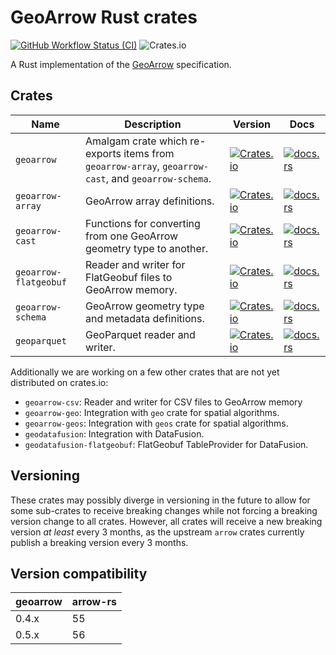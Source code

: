 # GeoArrow Rust crates

[![GitHub Workflow Status (CI)](https://img.shields.io/github/actions/workflow/status/geoarrow/geoarrow-rs/ci.yml?branch=main)](https://github.com/geoarrow/geoarrow-rs/actions/workflows/ci.yml)
![Crates.io](https://img.shields.io/crates/l/geoarrow)

A Rust implementation of the [GeoArrow](https://github.com/geoarrow/geoarrow) specification.

## Crates

| Name                  | Description                                                                                         | Version                                                                                                           | Docs                                                                                                               |
| --------------------- | --------------------------------------------------------------------------------------------------- | ----------------------------------------------------------------------------------------------------------------- | ------------------------------------------------------------------------------------------------------------------ |
| `geoarrow`            | Amalgam crate which re-exports items from `geoarrow-array`, `geoarrow-cast`, and `geoarrow-schema`. | [![Crates.io](https://img.shields.io/crates/v/geoarrow)](https://crates.io/crates/geoarrow)                       | [![docs.rs](https://img.shields.io/docsrs/geoarrow?label=docs.rs)](https://docs.rs/geoarrow)                       |
| `geoarrow-array`      | GeoArrow array definitions.                                                                         | [![Crates.io](https://img.shields.io/crates/v/geoarrow-array)](https://crates.io/crates/geoarrow-array)           | [![docs.rs](https://img.shields.io/docsrs/geoarrow-array?label=docs.rs)](https://docs.rs/geoarrow-array)           |
| `geoarrow-cast`       | Functions for converting from one GeoArrow geometry type to another.                                | [![Crates.io](https://img.shields.io/crates/v/geoarrow-cast)](https://crates.io/crates/geoarrow-cast)             | [![docs.rs](https://img.shields.io/docsrs/geoarrow-cast?label=docs.rs)](https://docs.rs/geoarrow-cast)             |
| `geoarrow-flatgeobuf` | Reader and writer for FlatGeobuf files to GeoArrow memory.                                          | [![Crates.io](https://img.shields.io/crates/v/geoarrow-flatgeobuf)](https://crates.io/crates/geoarrow-flatgeobuf) | [![docs.rs](https://img.shields.io/docsrs/geoarrow-flatgeobuf?label=docs.rs)](https://docs.rs/geoarrow-flatgeobuf) |
| `geoarrow-schema`     | GeoArrow geometry type and metadata definitions.                                                    | [![Crates.io](https://img.shields.io/crates/v/geoarrow-schema)](https://crates.io/crates/geoarrow-schema)         | [![docs.rs](https://img.shields.io/docsrs/geoarrow-schema?label=docs.rs)](https://docs.rs/geoarrow-schema)         |
| `geoparquet`          | GeoParquet reader and writer.                                                                       | [![Crates.io](https://img.shields.io/crates/v/geoparquet)](https://crates.io/crates/geoparquet)                   | [![docs.rs](https://img.shields.io/docsrs/geoparquet?label=docs.rs)](https://docs.rs/geoparquet)                   |

Additionally we are working on a few other crates that are not yet distributed on crates.io:

- `geoarrow-csv`: Reader and writer for CSV files to GeoArrow memory
- `geoarrow-geo`: Integration with `geo` crate for spatial algorithms.
- `geoarrow-geos`: Integration with `geos` crate for spatial algorithms.
- `geodatafusion`: Integration with DataFusion.
- `geodatafusion-flatgeobuf`: FlatGeobuf TableProvider for DataFusion.

## Versioning

These crates may possibly diverge in versioning in the future to allow for some sub-crates to receive breaking changes while not forcing a breaking version change to all crates. However, all crates will receive a new breaking version _at least_ every 3 months, as the upstream `arrow` crates currently publish a breaking version every 3 months.

## Version compatibility

| geoarrow | arrow-rs |
| -------- | -------- |
| 0.4.x    | 55       |
| 0.5.x    | 56       |
